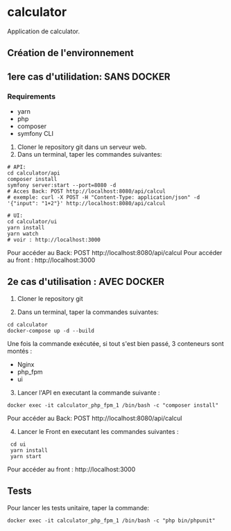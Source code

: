 # calculator

Application de calculator.

## Création de l'environnement


## 1ere cas d'utilidation: SANS DOCKER
### Requirements
* yarn
* php
* composer
* symfony CLI

1. Cloner le repository git dans un serveur web.
2. Dans un terminal, taper les commandes suivantes:
```shell
# API:
cd calculator/api 
composer install
symfony server:start --port=8080 -d
# Acces Back: POST http://localhost:8080/api/calcul
# exemple: curl -X POST -H "Content-Type: application/json" -d '{"input": "1+2"}' http://localhost:8080/api/calcul

# UI:
cd calculator/ui 
yarn install
yarn watch 
# voir : http://localhost:3000
```
Pour accéder au Back: POST http://localhost:8080/api/calcul
Pour accéder au front : http://localhost:3000

## 2e cas d'utilisation : AVEC DOCKER

1. Cloner le repository git

2. Dans un terminal, taper la commandes suivantes:

```shell
cd calculator
docker-compose up -d --build
```
Une fois la commande exécutée, si tout s'est bien passé, 3 conteneurs sont montés :
* Nginx
* php_fpm
* ui

3. Lancer l'API en executant la commande suivante :
```shell
docker exec -it calculator_php_fpm_1 /bin/bash -c "composer install"
```
Pour accéder au Back: POST http://localhost:8080/api/calcul


4. Lancer le Front en executant les commandes suivantes :
```shell
 cd ui
 yarn install
 yarn start
```
Pour accéder au front : http://localhost:3000

## Tests

Pour lancer les tests unitaire, taper la commande:

```shell
docker exec -it calculator_php_fpm_1 /bin/bash -c "php bin/phpunit"
```
